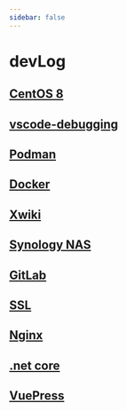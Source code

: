 ```yaml
---
sidebar: false
---
```


# devLog

<TagLinks />

## [CentOS 8](./centos)

## [vscode-debugging](./vscode-debugging)

## [Podman](./podman)

## [Docker](./docker)

## [Xwiki](./xwiki)

## [Synology NAS](./synology)

## [GitLab](./gitlab)

## [SSL](./ssl)

## [Nginx](./nginx)

## [.net core](./dotnetcore)

## [VuePress](./vuepress)
